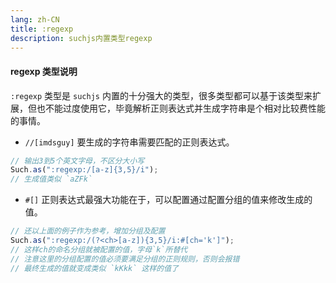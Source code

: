 ```yaml
---
lang: zh-CN
title: :regexp
description: suchjs内置类型regexp
---
```


#### regexp 类型说明

`:regexp` 类型是 `suchjs` 内置的十分强大的类型，很多类型都可以基于该类型来扩展，但也不能过度使用它，毕竟解析正则表达式并生成字符串是个相对比较费性能的事情。

- `//[imdsguy]` 要生成的字符串需要匹配的正则表达式。

```javascript
// 输出3到5个英文字母，不区分大小写
Such.as(":regexp:/[a-z]{3,5}/i");
// 生成值类似 `aZFk`
```

- `#[]` 正则表达式最强大功能在于，可以配置通过配置分组的值来修改生成的值。

```javascript
// 还以上面的例子作为参考，增加分组及配置
Such.as(":regexp:/(?<ch>[a-z]){3,5}/i:#[ch='k']"); 
// 这样ch的命名分组就被配置的值，字母`k`所替代
// 注意这里的分组配置的值必须要满足分组的正则规则，否则会报错
// 最终生成的值就变成类似 `kKkk` 这样的值了 
```